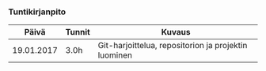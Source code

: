 ### Tuntikirjanpito
Päivä | Tunnit | Kuvaus
-----|-----|-----
19.01.2017 | 3.0h | Git-harjoittelua, repositorion ja projektin luominen
